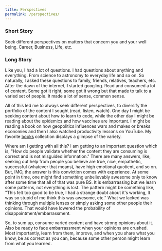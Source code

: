 ```yaml
---
title: Perspectives
permalink: /perspectives/
---
```


### Short Story
Seek different perspectives on matters that concern you and your well being. Career, Business, Life, etc.

### Long Story
Like you, I had a lot of questions. I had questions about anything and everything. From science to astronomy to everyday life and so on. So naturally, I asked these questions to family, friends, relatives, teachers, etc. After the dawn of the internet, I started googling. Read and consumed a lot of content. Some got it right, some got it wrong but that made to talk to a varied set of people. It made a lot of sense, common sense.

All of this led me to always seek different perspectives, to diversify the portfolio of the content I sought (read, listen, watch). One day I might be seeking content about how to learn to code, while the other day I might be reading about the epidemics and how vaccines are important. I might be reading a book on how geopolitics influences wars and makes or breaks economies and then I also watched productivity lessons on YouTube. My favorite [books](/books) collection displays a glimpse of the variety.

Where am I getting with all this? I am getting to an important question which is, "How do people validate whether the content they are consuming is correct and is not misguided information." There are many answers, like, seeking out help from people you believe are true, nice, empathetic, successful (whatever that means), have high emotional quotient, and so on. But, IMO, the answer is this conviction comes with experience. At some point in time, one might find something unbelievably awesome only to know after some time that all of that was pure BS. It is embarrassing but we learn some patterns, not everything is lost. The pattern might be something like, "This felt too good to be true, I had a strange doubt about it's working, It was so stupid of me think this was awesome, etc." What we lacked was thinking through multiple lenses or simply asking some other people their opinions. That would have lowered the probability of disappointment/embarrassment.

So, to sum up, consume varied content and have strong opinions about it. Also be ready to face embarrassment when your opinions are crushed. Most importantly, learn from them, improve, and when you share what you know, be as correct as you can, because some other person might learn from what you learned. 
